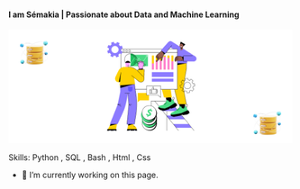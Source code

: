 #### I am Sémakia | Passionate about Data and Machine Learning
![I am Sémakia | Passionate about Data and Machine Learning](./images/banner.png)


Skills: Python , SQL , Bash , Html , Css 

- 🔭 I’m currently working on this page. 




